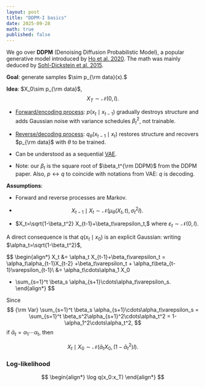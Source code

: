 ```yaml
---
layout: post
title: "DDPM-I basics"
date: 2025-09-28
math: true
published: false
---
```


We go over **DDPM** (Denoising Diffusion Probabilistic Model), a popular generative model introduced by [Ho et al. 2020](https://arxiv.org/abs/2006.11239). The math was mainly deduced by [Sohl-Dickstein et al. 2015](https://arxiv.org/abs/1503.03585).


**Goal**: generate samples $\sim p_{\rm data}(x).$

**Idea**: $X_0\sim p_{\rm data}$, $$X_T\sim \mathcal{N}(0,I).$$ 

- <u>Forward/encoding process</u>: $p(x_t\mid x_{t-1})$ gradually destroys structure and adds Gaussian noise with variance schedules $\beta_t^2$, not trainable.

- <u>Reverse/decoding process</u>: $q_\theta(x_{t-1}\mid x_t)$ restores structure and recovers $p_{\rm data}$ with $\theta$ to be trained.

- Can be understood as a sequential [VAE](https://ziluma.github.io/2025/09/25/VAE1.html).

- Note: our $\beta_t$ is the square root of $\beta_t^{\rm DDPM}$ from the DDPM paper. Also, $p\leftrightarrow q$ to coincide with notations from VAE: $q$ is decoding.

**Assumptions**:

- Forward and reverse processes are Markov.

- $$X_{t-1} \mid X_t \sim \mathcal{N}(\mu_\theta(X_t,t), \sigma_t^2I).$$

- $X_t=\sqrt{1-\beta_t^2} X_{t-1}+\beta_t\varepsilon_t,$ where $\varepsilon_t\sim \mathcal{N}(0,I).$ 

A direct consequence is that $q(x_t\mid x_0)$ is an explicit Gaussian: writing $\alpha_t=\sqrt{1-\beta_t^2}$,

$$
\begin{align*}
X_t &= \alpha_t X_{t-1}+\beta_t\varepsilon_t 
= \alpha_t\alpha_{t-1}X_{t-2} +\beta_t\varepsilon_t  + \alpha_t\beta_{t-1}\varepsilon_{t-1}\\ 
&= \alpha_t\cdots\alpha_1 X_0 
+ \sum_{s=1}^t \beta_s \alpha_{s+1}\cdots\alpha_t\varepsilon_s.
\end{align*}
$$

Since 
$$
{\rm Var} \sum_{s=1}^t \beta_s \alpha_{s+1}\cdots\alpha_t\varepsilon_s
= \sum_{s=1}^t \beta_s^2\alpha_{s+1}^2\cdots\alpha_t^2
= 1-\alpha_1^2\cdots\alpha_t^2,
$$
if $\bar\alpha_t=\alpha_1\cdots\alpha_t$, then 

$$
X_t \mid X_0 \sim \mathcal{N}(\bar\alpha_t X_0, (1-\bar\alpha_t^2) I).
$$

### Log-likelihood 

$$
\begin{align*}
\log q(x_0:x_T)
\end{align*}
$$

